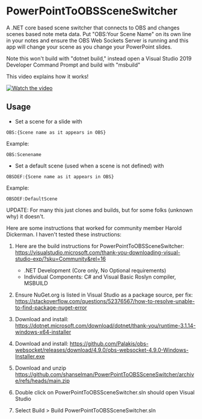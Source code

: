 # PowerPointToOBSSceneSwitcher
A .NET core based scene switcher that connects to OBS and changes scenes based note meta data. Put "OBS:Your Scene Name" on its own line in your notes and ensure the OBS Web Sockets Server is running and this app will change your scene as you change your PowerPoint slides.

Note this won't build with "dotnet build," instead open a Visual Studio 2019 Developer Command Prompt and build with "msbuild"

This video explains how it works!

[![Watch the video](https://i.imgur.com/v369AtP.png)](https://www.youtube.com/watch?v=ciNcxi2bPwM)

## Usage
* Set a scene for a slide with 
```<language>
OBS:{Scene name as it appears in OBS}
```

Example:
```<language>
OBS:Scenename
```

* Set a default scene (used when a scene is not defined) with
```<language>
OBSDEF:{Scene name as it appears in OBS}
```

Example:
```<language>
OBSDEF:DefaultScene
```

UPDATE: For many this just clones and builds, but for some folks (unknown why) it doesn't.

Here are some instructions that worked for community member Harold Dickerman. I haven't tested these instructions:

1. Here are the build instructions for PowerPointToOBSSceneSwitcher:
https://visualstudio.microsoft.com/thank-you-downloading-visual-studio-exp/?sku=Community&rel=16

    - .NET Development (Core only, No Optional requirements)
    - Individual Components: C# and Visual Basic Roslyn compiler, MSBUILD

2. Ensure NuGet.org is listed in Visual Studio as a package source, per fix: https://stackoverflow.com/questions/52376567/how-to-resolve-unable-to-find-package-nuget-error 

3. Download and install: https://dotnet.microsoft.com/download/dotnet/thank-you/runtime-3.1.14-windows-x64-installer

4. Download and install: https://github.com/Palakis/obs-websocket/releases/download/4.9.0/obs-websocket-4.9.0-Windows-Installer.exe

5. Download and unzip https://github.com/shanselman/PowerPointToOBSSceneSwitcher/archive/refs/heads/main.zip

6. Double click on PowerPointToOBSSceneSwitcher.sln should open Visual Studio

7. Select Build > Build PowerPointToOBSSceneSwitcher.sln
